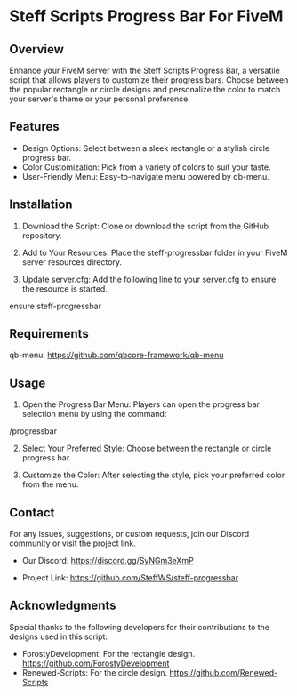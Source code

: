 # Steff Scripts Progress Bar For FiveM

## Overview
Enhance your FiveM server with the Steff Scripts Progress Bar, a versatile script that allows players
to customize their progress bars. Choose between the popular rectangle or circle designs and
personalize the color to match your server's theme or your personal preference.


## Features
- Design Options: Select between a sleek rectangle or a stylish circle progress bar.
- Color Customization: Pick from a variety of colors to suit your taste.
- User-Friendly Menu: Easy-to-navigate menu powered by qb-menu.

## Installation
1. Download the Script:
Clone or download the script from the GitHub repository.

2. Add to Your Resources:
Place the steff-progressbar folder in your FiveM server resources directory.

3. Update server.cfg:
Add the following line to your server.cfg to ensure the resource is started.

ensure steff-progressbar

## Requirements
qb-menu: https://github.com/qbcore-framework/qb-menu

## Usage
1. Open the Progress Bar Menu:
Players can open the progress bar selection menu by using the command:

/progressbar

2. Select Your Preferred Style:
Choose between the rectangle or circle progress bar.

3. Customize the Color:
After selecting the style, pick your preferred color from the menu.

## Contact
For any issues, suggestions, or custom requests, join our Discord community or visit the project link.

- Our Discord: https://discord.gg/SyNGm3eXmP

- Project Link: https://github.com/SteffWS/steff-progressbar

## Acknowledgments
Special thanks to the following developers for their contributions to the designs used in this script:

- ForostyDevelopment: For the rectangle design. https://github.com/ForostyDevelopment
- Renewed-Scripts: For the circle design. https://github.com/Renewed-Scripts
